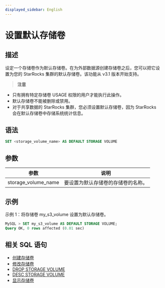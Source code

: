 ```yaml
---
displayed_sidebar: English
---
```


# 设置默认存储卷

## 描述

设定一个存储卷作为默认存储卷。在为外部数据源创建存储卷之后，您可以把它设置为您的 StarRocks 集群的默认存储卷。该功能从 v3.1 版本开始支持。

> **注意**
- 只有拥有特定存储卷 USAGE 权限的用户才能执行此操作。
- 默认存储卷不能被删除或禁用。
- 对于共享数据的 StarRocks 集群，您必须设置默认存储卷，因为 StarRocks 会在默认存储卷中存储系统统计信息。

## 语法

```SQL
SET <storage_volume_name> AS DEFAULT STORAGE VOLUME
```

## 参数

|参数|说明|
|---|---|
|storage_volume_name|要设置为默认存储卷的存储卷的名称。|

## 示例

示例 1：将存储卷 my_s3_volume 设置为默认存储卷。

```SQL
MySQL > SET my_s3_volume AS DEFAULT STORAGE VOLUME;
Query OK, 0 rows affected (0.01 sec)
```

## 相关 SQL 语句

- [创建存储卷](./CREATE_STORAGE_VOLUME.md)
- [修改存储卷](./ALTER_STORAGE_VOLUME.md)
- [DROP STORAGE VOLUME](./DROP_STORAGE_VOLUME.md)
- [DESC STORAGE VOLUME](./DESC_STORAGE_VOLUME.md)
- [显示存储卷](./SHOW_STORAGE_VOLUMES.md)
